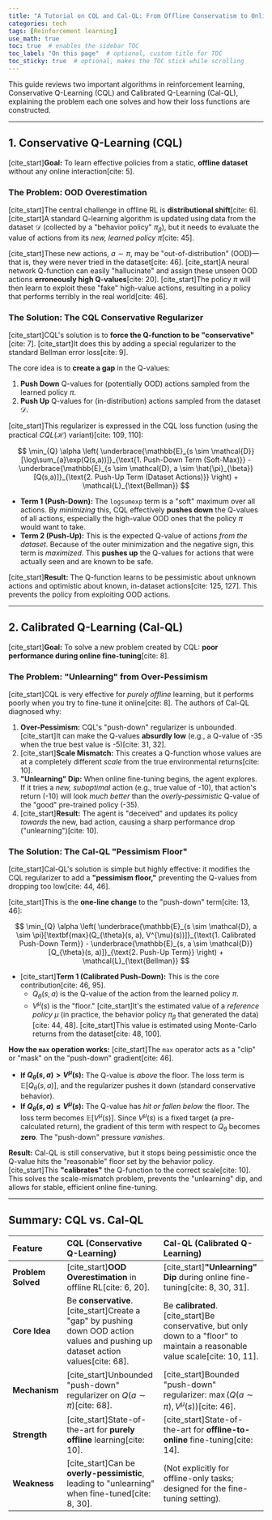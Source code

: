 ```yaml
---
title: "A Tutorial on CQL and Cal-QL: From Offline Conservatism to Online Fine-Tuning"
categories: tech
tags: [Reinforcement learning]
use_math: true
toc: true  # enables the sidebar TOC
toc_label: "On this page"  # optional, custom title for TOC
toc_sticky: true  # optional, makes the TOC stick while scrolling
---
```


This guide reviews two important algorithms in reinforcement learning, Conservative Q-Learning (CQL) and Calibrated Q-Learning (Cal-QL), explaining the problem each one solves and how their loss functions are constructed.

---

## 1. Conservative Q-Learning (CQL)

[cite_start]**Goal:** To learn effective policies from a static, **offline dataset** without any online interaction[cite: 5].

### The Problem: OOD Overestimation

[cite_start]The central challenge in offline RL is **distributional shift**[cite: 6]. [cite_start]A standard Q-learning algorithm is updated using data from the dataset $\mathcal{D}$ (collected by a "behavior policy" $\pi_{\beta}$), but it needs to evaluate the value of actions from its *new, learned policy* $\pi$[cite: 45].

[cite_start]These new actions, $a \sim \pi$, may be "out-of-distribution" (OOD)—that is, they were never tried in the dataset[cite: 46]. [cite_start]A neural network Q-function can easily "hallucinate" and assign these unseen OOD actions **erroneously high Q-values**[cite: 20]. [cite_start]The policy $\pi$ will then learn to exploit these "fake" high-value actions, resulting in a policy that performs terribly in the real world[cite: 46].

### The Solution: The CQL Conservative Regularizer

[cite_start]CQL's solution is to **force the Q-function to be "conservative"**[cite: 7]. [cite_start]It does this by adding a special regularizer to the standard Bellman error loss[cite: 9].

The core idea is to **create a gap** in the Q-values:

1.  **Push Down** Q-values for (potentially OOD) actions sampled from the learned policy $\pi$.
2.  **Push Up** Q-values for (in-distribution) actions sampled from the dataset $\mathcal{D}$.

[cite_start]This regularizer is expressed in the CQL loss function (using the practical $CQL(\mathcal{H})$ variant)[cite: 109, 110]:

$$
\min_{Q} \alpha \left( \underbrace{\mathbb{E}_{s \sim \mathcal{D}} [\log\sum_{a}\exp(Q(s,a))]}_{\text{1. Push-Down Term (Soft-Max)}} - \underbrace{\mathbb{E}_{s \sim \mathcal{D}, a \sim \hat{\pi}_{\beta}}[Q(s,a)]}_{\text{2. Push-Up Term (Dataset Actions)}} \right) + \mathcal{L}_{\text{Bellman}}
$$

* **Term 1 (Push-Down):** The `logsumexp` term is a "soft" maximum over all actions. By *minimizing* this, CQL effectively **pushes down** the Q-values of all actions, especially the high-value OOD ones that the policy $\pi$ would want to take.
* **Term 2 (Push-Up):** This is the expected Q-value of actions *from the dataset*. Because of the outer minimization and the negative sign, this term is *maximized*. This **pushes up** the Q-values for actions that were actually seen and are known to be safe.

[cite_start]**Result:** The Q-function learns to be pessimistic about unknown actions and optimistic about known, in-dataset actions[cite: 125, 127]. This prevents the policy from exploiting OOD actions.

---

## 2. Calibrated Q-Learning (Cal-QL)

[cite_start]**Goal:** To solve a new problem created by CQL: **poor performance during online fine-tuning**[cite: 8].

### The Problem: "Unlearning" from Over-Pessimism

[cite_start]CQL is very effective for *purely offline* learning, but it performs poorly when you try to fine-tune it online[cite: 8]. The authors of Cal-QL diagnosed why:

1.  **Over-Pessimism:** CQL's "push-down" regularizer is unbounded. [cite_start]It can make the Q-values **absurdly low** (e.g., a Q-value of -35 when the true best value is -5)[cite: 31, 32].
2.  [cite_start]**Scale Mismatch:** This creates a Q-function whose values are at a completely different *scale* from the true environmental returns[cite: 10].
3.  **"Unlearning" Dip:** When online fine-tuning begins, the agent explores. If it tries a *new, suboptimal* action (e.g., true value of -10), that action's return (-10) will look *much better* than the *overly-pessimistic* Q-value of the "good" pre-trained policy (-35).
4.  [cite_start]**Result:** The agent is "deceived" and updates its policy *towards* the new, bad action, causing a sharp performance drop ("unlearning")[cite: 10].

### The Solution: The Cal-QL "Pessimism Floor"

[cite_start]Cal-QL's solution is simple but highly effective: it modifies the CQL regularizer to add a **"pessimism floor,"** preventing the Q-values from dropping too low[cite: 44, 46].

[cite_start]This is the **one-line change** to the "push-down" term[cite: 13, 46]:

$$
\min_{Q} \alpha \left( \underbrace{\mathbb{E}_{s \sim \mathcal{D}, a \sim \pi}[\textbf{max}(Q_{\theta}(s, a), V^{\mu}(s))]}_{\text{1. Calibrated Push-Down Term}} - \underbrace{\mathbb{E}_{s, a \sim \mathcal{D}}[Q_{\theta}(s, a)]}_{\text{2. Push-Up Term}} \right) + \mathcal{L}_{\text{Bellman}}
$$

* [cite_start]**Term 1 (Calibrated Push-Down):** This is the core contribution[cite: 46, 95].
    * $Q_{\theta}(s, a)$ is the Q-value of the action from the learned policy $\pi$.
    * $V^{\mu}(s)$ is the "floor." [cite_start]It's the estimated value of a *reference policy* $\mu$ (in practice, the behavior policy $\pi_{\beta}$ that generated the data)[cite: 44, 48]. [cite_start]This value is estimated using Monte-Carlo returns from the dataset[cite: 48, 100].

**How the `max` operation works:**
[cite_start]The `max` operator acts as a "clip" or "mask" on the "push-down" gradient[cite: 46].

* **If $Q_{\theta}(s, a) > V^{\mu}(s)$:** The Q-value is *above* the floor. The loss term is $\mathbb{E}[Q_{\theta}(s, a)]$, and the regularizer pushes it down (standard conservative behavior).
* **If $Q_{\theta}(s, a) \le V^{\mu}(s)$:** The Q-value has *hit or fallen below* the floor. The loss term becomes $\mathbb{E}[V^{\mu}(s)]$. Since $V^{\mu}(s)$ is a fixed target (a pre-calculated return), the gradient of this term with respect to $Q_{\theta}$ becomes **zero**. The "push-down" pressure *vanishes*.

**Result:** Cal-QL is still conservative, but it stops being pessimistic once the Q-value hits the "reasonable" floor set by the behavior policy. [cite_start]This **"calibrates"** the Q-function to the correct scale[cite: 10]. This solves the scale-mismatch problem, prevents the "unlearning" dip, and allows for stable, efficient online fine-tuning.

---

## Summary: CQL vs. Cal-QL

| Feature | **CQL (Conservative Q-Learning)** | **Cal-QL (Calibrated Q-Learning)** |
| :--- | :--- | :--- |
| **Problem Solved** | [cite_start]**OOD Overestimation** in offline RL[cite: 6, 20]. | [cite_start]**"Unlearning" Dip** during online fine-tuning[cite: 8, 30, 31]. |
| **Core Idea** | Be **conservative**. [cite_start]Create a "gap" by pushing down OOD action values and pushing up dataset action values[cite: 68]. | Be **calibrated**. [cite_start]Be conservative, but only down to a "floor" to maintain a reasonable value scale[cite: 10, 11]. |
| **Mechanism** | [cite_start]Unbounded "push-down" regularizer on $Q(a \sim \pi)$[cite: 68]. | [cite_start]Bounded "push-down" regularizer: $\max(Q(a \sim \pi), V^{\mu}(s))$[cite: 46]. |
| **Strength** | [cite_start]State-of-the-art for **purely offline** learning[cite: 10]. | [cite_start]State-of-the-art for **offline-to-online** fine-tuning[cite: 14]. |
| **Weakness** | [cite_start]Can be **overly-pessimistic**, leading to "unlearning" when fine-tuned[cite: 8, 30]. | (Not explicitly for offline-only tasks; designed for the fine-tuning setting). |